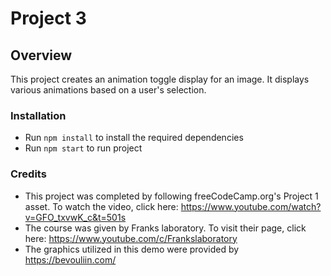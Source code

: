 # Project 3

## Overview

This project creates an animation toggle display for an image. It displays
various animations based on a user's selection.

### Installation

* Run `npm install` to install the required dependencies
* Run `npm start` to run project

### Credits

* This project was completed by following freeCodeCamp.org's Project 1 asset.
  To watch the video, click here: https://www.youtube.com/watch?v=GFO_txvwK_c&t=501s
* The course was given by Franks laboratory. To visit their page, click
  here: https://www.youtube.com/c/Frankslaboratory
* The graphics utilized in this demo were provided by https://bevouliin.com/
